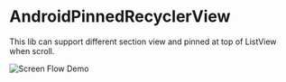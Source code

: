 # AndroidPinnedRecyclerView
This lib can support different section view and pinned at top of ListView when scroll.

![Screen Flow Demo](https://github.com/lchli/AndroidPinnedRecyclerView/tree/master/PinedRecyclerListView/screenshot/s1.gif)

